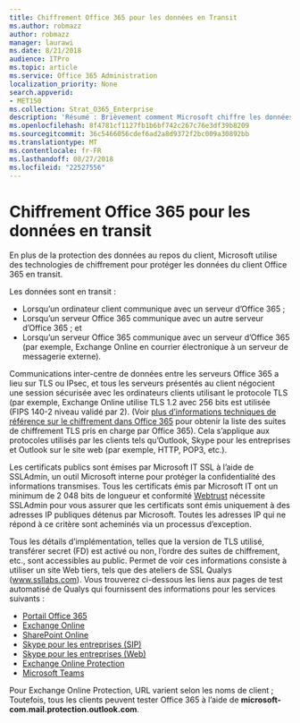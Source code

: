 ```yaml
---
title: Chiffrement Office 365 pour les données en Transit
ms.author: robmazz
author: robmazz
manager: laurawi
ms.date: 8/21/2018
audience: ITPro
ms.topic: article
ms.service: Office 365 Administration
localization_priority: None
search.appverid:
- MET150
ms.collection: Strat_O365_Enterprise
description: 'Résumé : Brièvement comment Microsoft chiffre les données en transit.'
ms.openlocfilehash: 8f4781cf1127fb1b6bf742c267c76e3df39b8209
ms.sourcegitcommit: 36c5466056cdef6ad2a8d9372f2bc009a30892bb
ms.translationtype: MT
ms.contentlocale: fr-FR
ms.lasthandoff: 08/27/2018
ms.locfileid: "22527556"
---
```

# <a name="office-365-encryption-for-data-in-transit"></a>Chiffrement Office 365 pour les données en transit

En plus de la protection des données au repos du client, Microsoft utilise des technologies de chiffrement pour protéger les données du client Office 365 en transit. 

Les données sont en transit :
- Lorsqu’un ordinateur client communique avec un serveur d’Office 365 ;
- Lorsqu’un serveur Office 365 communique avec un autre serveur d’Office 365 ; et
- Lorsqu’un serveur Office 365 communique avec un serveur d’Office 365 (par exemple, Exchange Online en courrier électronique à un serveur de messagerie externe).

Communications inter-centre de données entre les serveurs Office 365 a lieu sur TLS ou IPsec, et tous les serveurs présentés au client négocient une session sécurisée avec les ordinateurs clients utilisant le protocole TLS (par exemple, Exchange Online utilise TLS 1.2 avec 256 bits est utilisée (FIPS 140-2 niveau validé par 2). (Voir [plus d’informations techniques de référence sur le chiffrement dans Office 365](https://support.office.com/article/Technical-reference-details-about-encryption-in-Office-365-862CBE93-4268-4EF9-BA79-277545ECF221) pour obtenir la liste des suites de chiffrement TLS pris en charge par Office 365). Cela s’applique aux protocoles utilisés par les clients tels qu’Outlook, Skype pour les entreprises et Outlook sur le site web (par exemple, HTTP, POP3, etc.).

Les certificats publics sont émises par Microsoft IT SSL à l’aide de SSLAdmin, un outil Microsoft interne pour protéger la confidentialité des informations transmises. Tous les certificats émis par Microsoft IT ont un minimum de 2 048 bits de longueur et conformité [Webtrust](http://www.webtrust.org/homepage-documents/item70372.pdf) nécessite SSLAdmin pour vous assurer que les certificats sont émis uniquement à des adresses IP publiques détenus par Microsoft. Toutes les adresses IP qui ne répond à ce critère sont acheminés via un processus d’exception.

Tous les détails d’implémentation, telles que la version de TLS utilisé, transférer secret (FD) est activé ou non, l’ordre des suites de chiffrement, etc., sont accessibles au public. Permet de voir ces informations consiste à utiliser un site Web tiers, tels que des ateliers de SSL Qualys (www.ssllabs.com). Vous trouverez ci-dessous les liens aux pages de test automatisé de Qualys qui fournissent des informations pour les services suivants :
- [Portail Office 365](https://www.ssllabs.com/ssltest/analyze.html?d=portal.office.com&hideResults=on)
- [Exchange Online](https://www.ssllabs.com/ssltest/analyze.html?d=outlook.office365.com&hideResults=on)
- [SharePoint Online](https://www.ssllabs.com/ssltest/analyze.html?d=microsoft-my.sharepoint.com&hideResults=on)
- [Skype pour les entreprises (SIP)](https://www.ssllabs.com/ssltest/analyze.html?d=sipdir.online.lync.com)
- [Skype pour les entreprises (Web)](https://www.ssllabs.com/ssltest/analyze.html?d=webdir.online.lync.com&hideResults=on)
- [Exchange Online Protection](https://ssl-tools.net/mailservers/microsoft-com.mail.protection.outlook.com)
- [Microsoft Teams](https://www.ssllabs.com/ssltest/analyze.html?d=teams.microsoft.com&latest)

Pour Exchange Online Protection, URL varient selon les noms de client ; Toutefois, tous les clients peuvent tester Office 365 à l’aide de **microsoft-com.mail.protection.outlook.com**.
